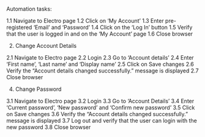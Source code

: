 Automation tasks:

1.1 Navigate to Electro page
1.2 Click on ‘My Account’
1.3 Enter pre-registered ‘Email’ and ‘Password’
1.4 Click on the ‘Log In’ button
1.5 Verify that the user is logged in and on the ‘My Account’ page
1.6 Close browser


2. Change Account Details

   
2.1 Navigate to Electro page
2.2 Login
2.3 Go to ‘Account details’
2.4 Enter ‘First name’, ‘Last name’ and ‘Display name’
2.5 Click on Save changes
2.6 Verify the “Account details changed successfully.” message is displayed
2.7 Close browser

   
4. Change Password

   
3.1 Navigate to Electro page
3.2 Login
3.3 Go to ‘Account Details’
3.4 Enter ‘Current password’, ‘New password’ and ‘Confirm new password’
3.5 Click on Save changes
3.6 Verify the “Account details changed successfully.” message is displayed
3.7 Log out and verify that the user can login with the new password
3.8 Close browser
